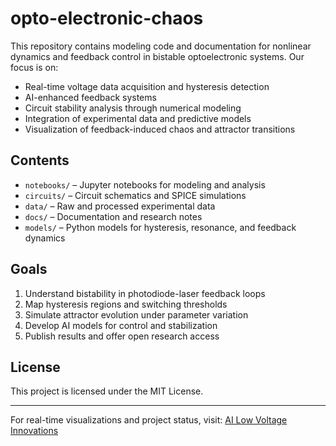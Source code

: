 # opto-electronic-chaos

This repository contains modeling code and documentation for nonlinear dynamics and feedback control in bistable optoelectronic systems. Our focus is on:

- Real-time voltage data acquisition and hysteresis detection
- AI-enhanced feedback systems
- Circuit stability analysis through numerical modeling
- Integration of experimental data and predictive models
- Visualization of feedback-induced chaos and attractor transitions

## Contents

- `notebooks/` – Jupyter notebooks for modeling and analysis
- `circuits/` – Circuit schematics and SPICE simulations
- `data/` – Raw and processed experimental data
- `docs/` – Documentation and research notes
- `models/` – Python models for hysteresis, resonance, and feedback dynamics

## Goals

1. Understand bistability in photodiode-laser feedback loops
2. Map hysteresis regions and switching thresholds
3. Simulate attractor evolution under parameter variation
4. Develop AI models for control and stabilization
5. Publish results and offer open research access

## License

This project is licensed under the MIT License.

---

For real-time visualizations and project status, visit: [AI Low Voltage Innovations](http://192.168.0.46:5000/)
